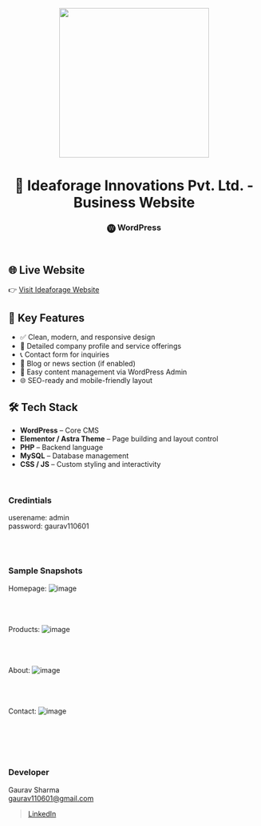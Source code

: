 <p align="center">
  <img src = "images/logo.png" width="300">
</p>

<h1 align="center">
  💼 Ideaforage Innovations Pvt. Ltd. - Business Website
</h1>

<h3 align="center">
   🅦 WordPress
</h3>


<br>

## 🌐 Live Website

👉 [Visit Ideaforage Website](https://idea.toynik.com/)

## 📌 Key Features

- ✅ Clean, modern, and responsive design
- 🏢 Detailed company profile and service offerings
- 📞 Contact form for inquiries
- 🧠 Blog or news section (if enabled)
- 🔗 Easy content management via WordPress Admin
- 🌐 SEO-ready and mobile-friendly layout

## 🛠️ Tech Stack

- **WordPress** – Core CMS
- **Elementor / Astra Theme** – Page building and layout control
- **PHP** – Backend language
- **MySQL** – Database management
- **CSS / JS** – Custom styling and interactivity

<br>

<!-- ### Setup Instructions 
1. setup wordpress and its database
2. import/install plugin, all-in-one wpmigration unlimited extention
3. import the project (.wpress) file through all-in-one wpmigration


<br>
-->
### Credintials
userename: admin <br>
password: gaurav110601 <br>



<br><br>
<!-- ................................................................................................................................. -->


### Sample Snapshots

Homepage:
![image](./images/home.png) <br><br><br><br>

Products: 
![image](./images/products.png) <br><br><br><br>

About:
![image](./images/about.png) <br><br><br><br>

Contact:
![image](./images/contact.png) <br><br><br><br>

<br>

### Developer

Gaurav Sharma <br>
gaurav110601@gmail.com <br>
> [LinkedIn](https://www.linkedin.com/in/gaurav110601/)
<!-- ................................................................................................................................. -->
